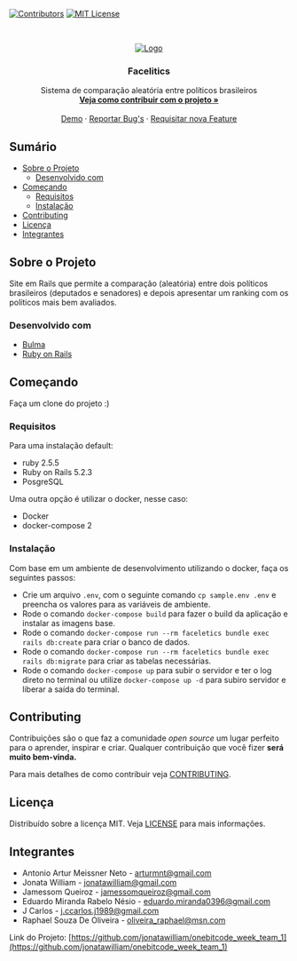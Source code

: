 <!--
*** Thanks for checking out this README Template. If you have a suggestion that would
*** make this better please fork the repo and create a pull request or simple open
*** an issue with the tag "enhancement".
*** Thanks again! Now go create something AMAZING! :D
-->

<!-- PROJECT SHIELDS -->
<!--
*** I'm using markdown "reference style" links for readability.
*** Reference links are enclosed in brackets [ ] instead of parentheses ( ).
*** See the bottom of this document for the declaration of the reference variables
*** for build-url, contributors-url, etc. This is an optional, concise syntax you may use.
*** https://www.markdownguide.org/basic-syntax/#reference-style-links
-->

[![Contributors][contributors-shield]][contributors-url]
[![MIT License][license-shield]][license-url]

<!-- PROJECT LOGO -->
<br />
<p align="center">
  <a href="https://github.com/jamessom/facelitics/">
    <img src="https://raw.githubusercontent.com/jamessom/facelitics/master/assets/logo1.png?sanitize=true&raw=true" alt="Logo" >
  </a>

  <h3 align="center">Facelitics</h3>

  <p align="center">
    Sistema de comparação aleatória entre políticos brasileiros
    <br />
    <a href="https://github.com/jamessom/facelitics/blob/master/CONTRIBUTING.md"><strong>Veja como contribuir com o projeto »</strong></a>
    <br />
    <br />
    <a href="https://facelitics.herokuapp.com/">Demo</a>
    ·
    <a href="https://github.com/jamessom/facelitics/issues">Reportar Bug's</a>
    ·
    <a href="https://github.com/jamessom/facelitics/issues">Requisitar nova Feature</a>
  </p>
</p>

<!-- Sumário -->
## Sumário

* [Sobre o Projeto](#sobre-o-projeto)
  * [Desenvolvido com](#desenvolvido-com)
* [Começando](#começando)
  * [Requisitos](#requisitos)
  * [Instalação](#instalação)
* [Contributing](#contributing)
* [Licença](#licença)
* [Integrantes](#integrantes)

<!-- Sobre o Projeto -->
## Sobre o Projeto

Site em Rails que permite a comparação (aleatória) entre dois políticos brasileiros (deputados e senadores) e depois apresentar um ranking com os políticos mais bem avaliados.

<!--[![Product Name Screen Shot][product-screenshot]](https://facelitics.herokuapp.com/)-->

### Desenvolvido com

* [Bulma](https://bulma.io/)
* [Ruby on Rails](https://rubyonrails.org/)

<!-- Começando -->
## Começando

Faça um clone do projeto :)

### Requisitos

Para uma instalação default:

* ruby 2.5.5
* Ruby on Rails 5.2.3
* PosgreSQL

Uma outra opção é utilizar o docker, nesse caso:

* Docker
* docker-compose 2

### Instalação

Com base em um ambiente de desenvolvimento utilizando o docker, faça os seguintes passos:

- Crie um arquivo `.env`, com o seguinte comando `cp sample.env .env` e preencha os valores para as variáveis de ambiente.
- Rode o comando `docker-compose build` para fazer o build da aplicação e instalar as imagens base.
- Rode o comando `docker-compose run --rm faceletics bundle exec rails db:create` para criar o banco de dados.
- Rode o comando `docker-compose run --rm faceletics bundle exec rails db:migrate` para criar as tabelas necessárias.
- Rode o comando `docker-compose up` para subir o servidor e ter o log direto no terminal ou utilize `docker-compose up -d` para subiro servidor e liberar a saída do terminal.

<!-- CONTRIBUTING -->
## Contributing

Contribuições são o que faz a comunidade _open source_ um lugar perfeito para o aprender, inspirar e criar.
Qualquer contribuição que você fizer **será muito bem-vinda.**

Para mais detalhes de como contribuir veja [CONTRIBUTING](https://github.com/jamessom/facelitics/blob/master/CONTRIBUTING.md).

<!-- Licença -->
## Licença

Distribuído sobre a licença MIT. Veja [LICENSE](https://github.com/jamessom/facelitics/blob/master/LICENSE) para mais informações.

<!-- Integrantes -->
## Integrantes

- Antonio Artur Meissner Neto - arturmnt@gmail.com
- Jonata William - jonatawilliam@gmail.com
- Jamessom Queiroz - jamessomqueiroz@gmail.com
- Eduardo Miranda Rabelo Nésio - eduardo.miranda0396@gmail.com
- J Carlos - j.ccarlos.j1989@gmail.com
- Raphael Souza De Oliveira - oliveira_raphael@msn.com

Link do Projeto: [https://github.com/jonatawilliam/onebitcode_week_team_1](https://github.com/jonatawilliam/onebitcode_week_team_1)


<!-- MARKDOWN LINKS & IMAGES -->
<!-- https://www.markdownguide.org/basic-syntax/#reference-style-links -->
<!-- [product-screenshot]: # -->
[contributors-shield]: https://img.shields.io/badge/contributors-1-orange.svg?style=flat-square
[contributors-url]: https://github.com/jonatawilliam/onebitcode_week_team_1/graphs/contributors
[license-shield]: https://img.shields.io/badge/license-MIT-blue.svg?style=flat-square
[license-url]: https://choosealicense.com/licenses/mit